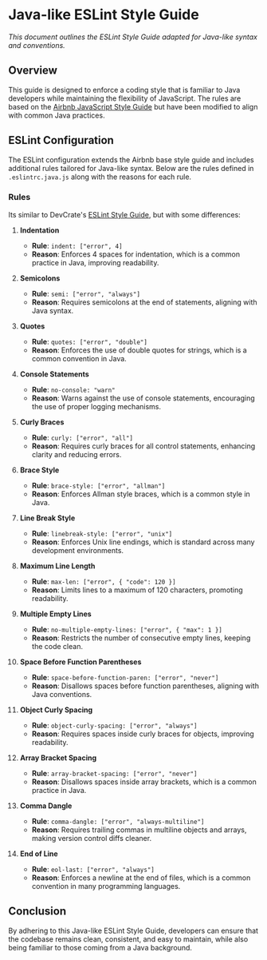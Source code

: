# Java-like ESLint Style Guide

*This document outlines the ESLint Style Guide adapted for Java-like syntax and conventions.*

## Overview

This guide is designed to enforce a coding style that is familiar to Java developers while maintaining the flexibility of JavaScript. The rules are based on the [Airbnb JavaScript Style Guide](https://github.com/airbnb/javascript) but have been modified to align with common Java practices.

## ESLint Configuration

The ESLint configuration extends the Airbnb base style guide and includes additional rules tailored for Java-like syntax. Below are the rules defined in `.eslintrc.java.js` along with the reasons for each rule.

### Rules

Its similar to DevCrate's [ESLint Style Guide](./style-guide.md#modal), but with some differences:

1. **Indentation**
   - **Rule**: `indent: ["error", 4]`
   - **Reason**: Enforces 4 spaces for indentation, which is a common practice in Java, improving readability.

2. **Semicolons**
   - **Rule**: `semi: ["error", "always"]`
   - **Reason**: Requires semicolons at the end of statements, aligning with Java syntax.

3. **Quotes**
   - **Rule**: `quotes: ["error", "double"]`
   - **Reason**: Enforces the use of double quotes for strings, which is a common convention in Java.

4. **Console Statements**
   - **Rule**: `no-console: "warn"`
   - **Reason**: Warns against the use of console statements, encouraging the use of proper logging mechanisms.

5. **Curly Braces**
   - **Rule**: `curly: ["error", "all"]`
   - **Reason**: Requires curly braces for all control statements, enhancing clarity and reducing errors.

6. **Brace Style**
   - **Rule**: `brace-style: ["error", "allman"]`
   - **Reason**: Enforces Allman style braces, which is a common style in Java.

7. **Line Break Style**
   - **Rule**: `linebreak-style: ["error", "unix"]`
   - **Reason**: Enforces Unix line endings, which is standard across many development environments.

8. **Maximum Line Length**
   - **Rule**: `max-len: ["error", { "code": 120 }]`
   - **Reason**: Limits lines to a maximum of 120 characters, promoting readability.

9. **Multiple Empty Lines**
   - **Rule**: `no-multiple-empty-lines: ["error", { "max": 1 }]`
   - **Reason**: Restricts the number of consecutive empty lines, keeping the code clean.

10. **Space Before Function Parentheses**
    - **Rule**: `space-before-function-paren: ["error", "never"]`
    - **Reason**: Disallows spaces before function parentheses, aligning with Java conventions.

11. **Object Curly Spacing**
    - **Rule**: `object-curly-spacing: ["error", "always"]`
    - **Reason**: Requires spaces inside curly braces for objects, improving readability.

12. **Array Bracket Spacing**
    - **Rule**: `array-bracket-spacing: ["error", "never"]`
    - **Reason**: Disallows spaces inside array brackets, which is a common practice in Java.

13. **Comma Dangle**
    - **Rule**: `comma-dangle: ["error", "always-multiline"]`
    - **Reason**: Requires trailing commas in multiline objects and arrays, making version control diffs cleaner.

14. **End of Line**
    - **Rule**: `eol-last: ["error", "always"]`
    - **Reason**: Enforces a newline at the end of files, which is a common convention in many programming languages.

## Conclusion

By adhering to this Java-like ESLint Style Guide, developers can ensure that the codebase remains clean, consistent, and easy to maintain, while also being familiar to those coming from a Java background. 

